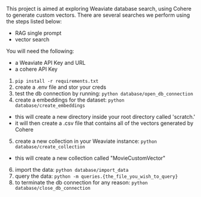 This project is aimed at exploring Weaviate  database search, using Cohere to generate custom vectors.
There are several searches we perform using the steps listed below:
- RAG single prompt
- vector search

You will need the following:
- a Weaviate API Key and URL
- a cohere API Key

1. `pip install -r requirements.txt`
2. create a .env file and stor your creds
3. test the db connection by running: `python database/open_db_connection`
4. create a embeddings for the dataset: `python database/create_embeddings`
- this will create a new directory inside your root directory called 'scratch.'
- it will then create a .csv file that contains all of the vectors generated by Cohere
5. create a new collection in your Weaviate instance: `python database/create_collection`
- this will create a new collection called "MovieCustomVector"
6. import the data: `python database/import_data`
7. query the data: `python -m queries.{the_file_you_wish_to_query}`
8. to terminate the db connection for any reason: `python database/close_db_connection`
